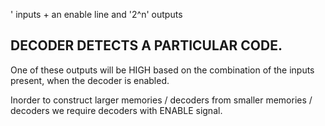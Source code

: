 ' inputs + an enable line and '2^n' outputs
## DECODER DETECTS A PARTICULAR CODE.

One of these outputs will be HIGH based on the combination of the inputs present, when the decoder is enabled. 

Inorder to construct larger memories / decoders from smaller memories / decoders we require decoders with ENABLE signal.
